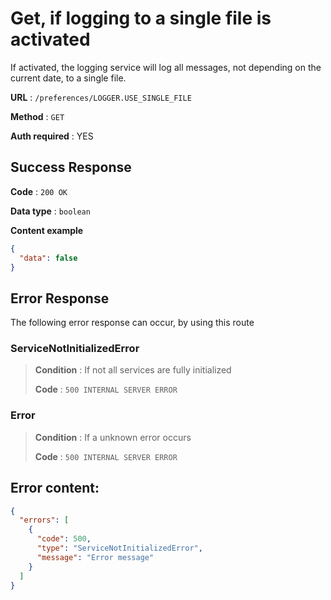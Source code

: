 # Get, if logging to a single file is activated

If activated, the logging service will log all messages, not depending on the current date,
to a single file.

**URL** : `/preferences/LOGGER.USE_SINGLE_FILE`

**Method** : `GET`

**Auth required** : YES


## Success Response

**Code** : `200 OK`

**Data type** : `boolean`

**Content example**

```json
{
  "data": false
}
```

## Error Response

The following error response can occur, by using this route


### ServiceNotInitializedError
> **Condition** : If not all services are fully initialized
>
> **Code** : `500 INTERNAL SERVER ERROR`

### Error
> **Condition** : If a unknown error occurs
>
> **Code** : `500 INTERNAL SERVER ERROR`


## Error content:
```json
{
  "errors": [
    {
      "code": 500,
      "type": "ServiceNotInitializedError",
      "message": "Error message"
    }
  ]
}
```
